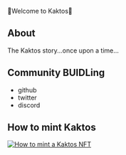  🌵Welcome to Kaktos🌵

## About

The Kaktos story...once upon a time...



## Community BUIDLing

- github
- twitter
- discord

## How to mint Kaktos

[![How to mint a Kaktos NFT](https://user-images.githubusercontent.com/29550860/152877220-7264623f-c352-4c60-92c3-29de7a8cb839.png)](https://youtu.be/pRbArBgZrMg "KaktosDemo")
